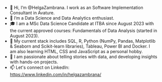 - 👋 Hi, I’m @HelgaZambrana. I work as an Software Implementation Consultant in Avature.
- 👀 I’m a Data Science and Data Analytics enthusiast.
- 🎓 I am a MSc Data Science Candidate at ITBA since August 2023 with the current approved courses: Fundamentals of Data Analysis (started in August 2023).
- 🌱 My current stack includes SQL, R, Python (NumPy, Pandas, Matplotlib & Seaborn and Scikit-learn libraries), Tableau, Power BI and Docker. I am also learning HTML, CSS and JavaScript as a personal hobby.
- 💞️ I am passionate about telling stories with data, and developing insights with hands-on projects. 
- 📫 Let's connect on LinkedIn: https://www.linkedin.com/in/helgazambrana/
